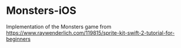 # Monsters-iOS

Implementation of the Monsters game from https://www.raywenderlich.com/119815/sprite-kit-swift-2-tutorial-for-beginners
